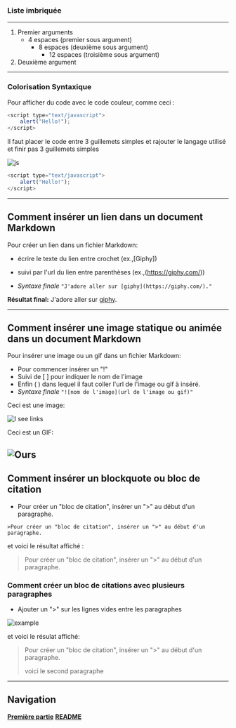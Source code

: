 
### Liste imbriquée <a id="LISTE"></a>
---
1. Premier arguments
    * 4 espaces (premier sous argument)
        - 8 espaces (deuxième sous argument)
            + 12 espaces (troisième sous argument)
2. Deuxième argument
---
### Colorisation Syntaxique

Pour afficher du code avec le code couleur, comme ceci :

``` javascript
<script type="text/javascript">
    alert("Hello!");
</script>
```

Il faut placer le code entre 3 guillemets simples et rajouter le langage utilisé et finir pas 3 guillemets simples

![js](https://i.imgur.com/m6VlWgK.png)

``` javascript
<script type="text/javascript">
    alert("Hello!");
</script>
```
***


## Comment insérer un lien dans un document Markdown


Pour créer un lien dans un fichier Markdown:
- écrire le texte du lien entre crochet (ex.,[Giphy])
- suivi par l'url du lien entre parenthèses (ex.,(https://giphy.com/))

- *Syntaxe finale*
 ```"J'adore aller sur [giphy](https://giphy.com/)."```

 **Résultat final:** J'adore aller sur [giphy](https://giphy.com/).

---
## Comment insérer une image statique ou animée dans un document Markdown


Pour insérer une image ou un gif dans un fichier Markdown:


- Pour commencer insérer un "!"
- Suivi de [ ] pour indiquer le nom de l'image
- Enfin ( ) dans lequel il faut coller l'url de l'image ou gif à inséré.
- *Syntaxe finale*
```"![nom de l'image](url de l'image ou gif)"```


Ceci est une image:

![I see links](https://authority.builders/blog/wp-content/uploads/2019/10/i-see-links-everywhere-meme-1024x866.jpg)

Ceci est un GIF:


![Ours](https://media.giphy.com/media/lPX7Ut3uGdRjfeY5gu/giphy.gif)
---
## Comment insérer un blockquote ou bloc de citation

- Pour créer un "bloc de citation", insérer un ">" au début d'un paragraphe.

```>Pour créer un "bloc de citation", insérer un ">" au début d'un paragraphe.```

et voici le résultat affiché :

>Pour créer un "bloc de citation", insérer un ">" au début d'un paragraphe.

### Comment créer un bloc de citations avec plusieurs paragraphes

- Ajouter un ">" sur les lignes vides entre les paragraphes

![example](https://i.imgur.com/y53A6gQ.png)

et voici le résulat affiché:

>Pour créer un "bloc de citation", insérer un ">" au début d'un paragraphe.
>
>voici le second paragraphe

---
## Navigation


[**Première partie**](./Markdown1.md)
[**README**](./README.md)
